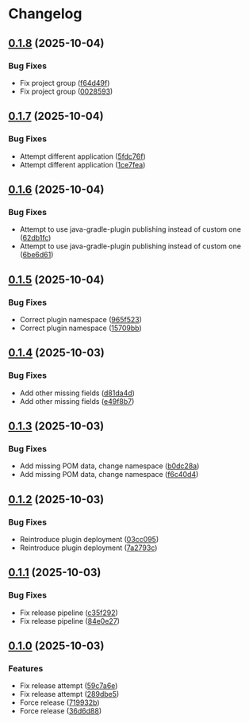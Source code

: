 # Changelog

## [0.1.8](https://github.com/AtriusX/Compositor/compare/v0.1.7...v0.1.8) (2025-10-04)


### Bug Fixes

* Fix project group ([f64d49f](https://github.com/AtriusX/Compositor/commit/f64d49f30d6b950ffa48bf16e5e50d8e6eb6c590))
* Fix project group ([0028593](https://github.com/AtriusX/Compositor/commit/0028593cb174536d334241ec1a8f4bb07907943a))

## [0.1.7](https://github.com/AtriusX/Compositor/compare/v0.1.6...v0.1.7) (2025-10-04)


### Bug Fixes

* Attempt different application ([5fdc76f](https://github.com/AtriusX/Compositor/commit/5fdc76f42ea0c248262bb962d26a55586ce39e33))
* Attempt different application ([1ce7fea](https://github.com/AtriusX/Compositor/commit/1ce7fea731b260a2e6dad0f0762e88de5fe2132a))

## [0.1.6](https://github.com/AtriusX/Compositor/compare/v0.1.5...v0.1.6) (2025-10-04)


### Bug Fixes

* Attempt to use java-gradle-plugin publishing instead of custom one ([62db1fc](https://github.com/AtriusX/Compositor/commit/62db1fc18eb8fea222bb30665bbfc2ad1dd972cf))
* Attempt to use java-gradle-plugin publishing instead of custom one ([6be6d61](https://github.com/AtriusX/Compositor/commit/6be6d61d6db42e4b98195b928a6109b9fb53dd44))

## [0.1.5](https://github.com/AtriusX/Compositor/compare/v0.1.4...v0.1.5) (2025-10-04)


### Bug Fixes

* Correct plugin namespace ([965f523](https://github.com/AtriusX/Compositor/commit/965f52393f2aca2c1b5619f179def379bc5b243e))
* Correct plugin namespace ([15709bb](https://github.com/AtriusX/Compositor/commit/15709bbd4779ef96171ae85873b5318b09f72111))

## [0.1.4](https://github.com/AtriusX/Compositor/compare/v0.1.3...v0.1.4) (2025-10-03)


### Bug Fixes

* Add other missing fields ([d81da4d](https://github.com/AtriusX/Compositor/commit/d81da4d47da90c081c578be600711070f090488c))
* Add other missing fields ([e49f8b7](https://github.com/AtriusX/Compositor/commit/e49f8b7a10dda6ec64aadab3fd933c9768312bb5))

## [0.1.3](https://github.com/AtriusX/Compositor/compare/v0.1.2...v0.1.3) (2025-10-03)


### Bug Fixes

* Add missing POM data, change namespace ([b0dc28a](https://github.com/AtriusX/Compositor/commit/b0dc28a71b25cc55678a7a2186a545b878cc5f2e))
* Add missing POM data, change namespace ([f6c40d4](https://github.com/AtriusX/Compositor/commit/f6c40d4707c98ec02ff3fab9913963bc9361a58c))

## [0.1.2](https://github.com/AtriusX/Compositor/compare/v0.1.1...v0.1.2) (2025-10-03)


### Bug Fixes

* Reintroduce plugin deployment ([03cc095](https://github.com/AtriusX/Compositor/commit/03cc0950cc18ed9151a39f7fd14e79e1f8f1293b))
* Reintroduce plugin deployment ([7a2793c](https://github.com/AtriusX/Compositor/commit/7a2793c2064bd5e3e3c3bb65857406ea5577b357))

## [0.1.1](https://github.com/AtriusX/Compositor/compare/v0.1.0...v0.1.1) (2025-10-03)


### Bug Fixes

* Fix release pipeline ([c35f292](https://github.com/AtriusX/Compositor/commit/c35f292ef4b698193fe054a288fbe6fc03c00263))
* Fix release pipeline ([84e0e27](https://github.com/AtriusX/Compositor/commit/84e0e2749324f30c56ae646cc894960ab34e2226))

## [0.1.0](https://github.com/AtriusX/Compositor/compare/v0.0.1...v0.1.0) (2025-10-03)


### Features

* Fix release attempt ([59c7a6e](https://github.com/AtriusX/Compositor/commit/59c7a6eab72f1bafac107b701e597d493f1ebde2))
* Fix release attempt ([289dbe5](https://github.com/AtriusX/Compositor/commit/289dbe5825618681a8d94f3bcf4b58349c600ccd))
* Force release ([719932b](https://github.com/AtriusX/Compositor/commit/719932bcbd9287624772c47a2316d6f17391f608))
* Force release ([36d6d88](https://github.com/AtriusX/Compositor/commit/36d6d889ac8bc4c483bb83a81d7cf343fcade2cb))

